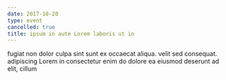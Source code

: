 ```yaml
---
date: 2017-10-20
type: event
cancelled: true
title: ipsum in aute Lorem laboris ut in
---
```

fugiat non dolor culpa sint sunt ex occaecat aliqua. velit sed consequat. adipiscing Lorem in consectetur enim do dolore ea eiusmod deserunt ad elit, cillum